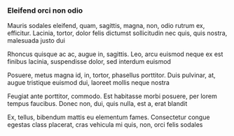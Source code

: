 ### Eleifend orci non odio

Mauris sodales eleifend, quam, sagittis, magna, non, odio rutrum ex, efficitur. Lacinia, tortor, dolor felis dictumst sollicitudin nec quis, quis nostra, malesuada justo dui

Rhoncus quisque ac ac, augue in, sagittis. Leo, arcu euismod neque ex est finibus lacinia, suspendisse dolor, sed interdum euismod

Posuere, metus magna id, in, tortor, phasellus porttitor. Duis pulvinar, at, augue tristique euismod dui, laoreet mollis neque nostra

Feugiat ante porttitor, commodo. Est habitasse morbi posuere, per lorem tempus faucibus. Donec non, dui, quis nulla, est a, erat blandit

Ex, tellus, bibendum mattis eu elementum fames. Consectetur congue egestas class placerat, cras vehicula mi quis, non, orci felis sodales


